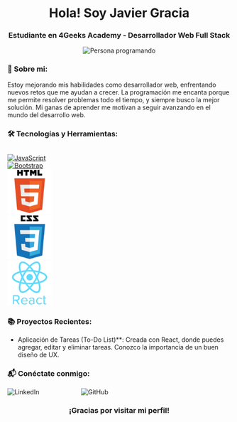 <h1 align="center">Hola! Soy Javier Gracia</h1>
<h3 align="center">Estudiante en 4Geeks Academy - Desarrollador Web Full Stack</h3>

<p align="center">
  <!-- Reemplaza el siguiente enlace con una imagen de una persona programando -->
  <img src="https://cdn-icons-png.flaticon.com/512/3271/3271001.png" alt="Persona programando" width="200"/>
</p>

###  🎯 Sobre mi:
Estoy mejorando mis habilidades como desarrollador web, enfrentando nuevos retos que me ayudan a crecer. La programación me encanta porque me permite resolver problemas todo el tiempo, y siempre busco la mejor solución. Mi ganas de aprender me motivan a seguir avanzando en el mundo del desarrollo web.

### 🛠 Tecnologías y Herramientas:
<p align="center" style="display: flex; justify-content: center; gap: 30px; flex-wrap: wrap;">
  <!-- JavaScript -->
  <div style="text-decoration: none;">
    <a href="https://developer.mozilla.org/es/docs/Web/JavaScript" target="_blank">
      <img src="https://cdn.iconscout.com/icon/free/png-256/javascript-2752148-2284965.png" alt="JavaScript" width="100" height="100"/>
    </a>
  </div>

  <!-- Bootstrap -->
  <div style="text-decoration: none;">
    <a href="https://getbootstrap.com" target="_blank">
      <img src="https://brandlogos.net/wp-content/uploads/2021/09/bootstrap-logo.png" alt="Bootstrap" width="110" height="110"/>
    </a>
  </div>

  <!-- HTML5 -->
  <div style="text-decoration: none;">
    <a href="https://www.w3.org/html/" target="_blank">
      <img src="https://raw.githubusercontent.com/devicons/devicon/master/icons/html5/html5-original-wordmark.svg" alt="HTML5" width="100" height="100"/>
    </a>
  </div>

  <!-- CSS3 -->
  <div style="text-decoration: none;">
    <a href="https://www.w3schools.com/css/" target="_blank">
      <img src="https://raw.githubusercontent.com/devicons/devicon/master/icons/css3/css3-original-wordmark.svg" alt="CSS3" width="100" height="100"/>
    </a>
  </div>

  <!-- React -->
  <div style="text-decoration: none;">
    <a href="https://reactjs.org/" target="_blank">
      <img src="https://raw.githubusercontent.com/devicons/devicon/master/icons/react/react-original-wordmark.svg" alt="React" width="100" height="100"/>
    </a>
  </div>
</p>


### 📚 Proyectos Recientes:
- Aplicación de Tareas (To-Do List)**: Creada con React, donde puedes agregar, editar y eliminar tareas. Conozco la importancia de un buen diseño de UX.

### 📬 Conéctate conmigo:
<p align="left">
  <a href="https://www.linkedin.com/in/javier-a-gracia-v" target="_blank" style="text-decoration: none; margin-right: 90px; display: inline-block;">
    <img src="https://raw.githubusercontent.com/rahuldkjain/github-profile-readme-generator/master/src/images/icons/Social/linked-in-alt.svg" alt="LinkedIn" height="50" width="60"/>
  </a>
  <a href="https://github.com/javiergracia47" target="_blank" style="text-decoration: none; display: inline-block;">
    <img src="https://raw.githubusercontent.com/rahuldkjain/github-profile-readme-generator/master/src/images/icons/Social/github.svg" alt="GitHub" height="50" width="60"/>
  </a>
</p>

<h3 align="center">¡Gracias por visitar mi perfil!</h3>

